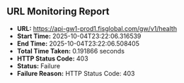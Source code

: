 ## URL Monitoring Report

- **URL:** https://api-gw1-prod1.fisglobal.com/gw/v1/health
- **Start Time:** 2025-10-04T23:22:06.316539
- **End Time:** 2025-10-04T23:22:06.508405
- **Total Time Taken:** 0.191866 seconds
- **HTTP Status Code:** 403
- **Status:** Failure
- **Failure Reason:** HTTP Status Code: 403
